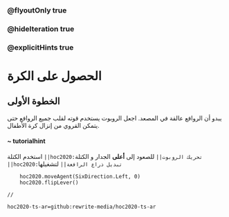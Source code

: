 ### @flyoutOnly true
### @hideIteration true
### @explicitHints true

# الحصول على الكرة

## الخطوة الأولى
يبدو أن الروافع عالقة في المصعد. اجعل الروبوت يستخدم قوته لقلب جميع الروافع حتى يتمكن القروي  من إنزال كرة الأطفال.


#### ~ tutorialhint 
استخدم الكتلة  ``||hoc2020:تحريك الروبوت||`` للصعود إلى **أعلى** الجدار و الكتلة ``||hoc2020:تبديل ذراع الرافعة||`` لتشغيلها

```ghost
    hoc2020.moveAgent(SixDirection.Left, 0)
    hoc2020.flipLever()
```
```template
//
```
```package
hoc2020-ts-ar=github:rewrite-media/hoc2020-ts-ar
```
